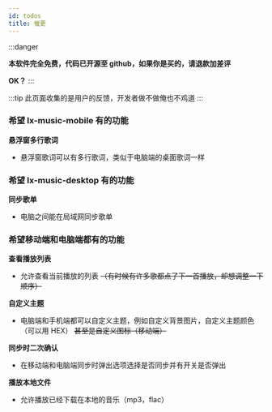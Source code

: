 ```yaml
---
id: todos
title: 催更
---
```


:::danger

**本软件完全免费，代码已开源至 github，如果你是买的，请退款加差评**

**OK？**
:::

:::tip
此页面收集的是用户的反馈，开发者做不做俺也不鸡道
:::

### 希望 lx-music-mobile 有的功能

**悬浮窗多行歌词**

- 悬浮窗歌词可以有多行歌词，类似于电脑端的桌面歌词一样

### 希望 lx-music-desktop 有的功能

**同步歌单**

- 电脑之间能在局域网同步歌单

### 希望移动端和电脑端都有的功能

**查看播放列表**

- 允许查看当前播放的列表 ~~（有时候有许多歌都点了下一首播放，却想调整一下顺序）~~

**自定义主题**

- 电脑端和手机端都可以自定义主题，例如自定义背景图片，自定义主题颜色（可以用 HEX） ~~甚至是自定义图标（移动端）~~

**同步时二次确认**

- 在移动端和电脑端同步时弹出选项选择是否同步并有开关是否弹出

**播放本地文件**

- 允许播放已经下载在本地的音乐（mp3，flac）
